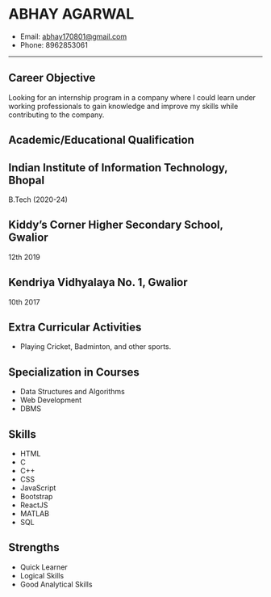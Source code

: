 # ABHAY AGARWAL

- Email: abhay170801@gmail.com
- Phone: 8962853061

---

## Career Objective
Looking for an internship program in a company where I could learn under working professionals to gain knowledge and improve my skills while contributing to the company.

## Academic/Educational Qualification

 ## Indian Institute of Information Technology, Bhopal 
  B.Tech (2020-24)
 ## Kiddy’s Corner Higher Secondary School, Gwalior 
  12th    2019 
 ## Kendriya Vidhyalaya No. 1, Gwalior     
  10th    2017 

## Extra Curricular Activities
- Playing Cricket, Badminton, and other sports.

## Specialization in Courses
- Data Structures and Algorithms
- Web Development
- DBMS

## Skills
- HTML
- C
- C++
- CSS
- JavaScript
- Bootstrap
- ReactJS
- MATLAB
- SQL

## Strengths
- Quick Learner
- Logical Skills
- Good Analytical Skills
